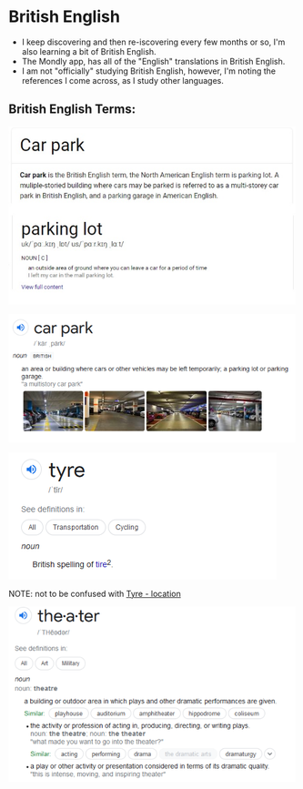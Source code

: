 # British English
* I keep discovering and then re-iscovering every few months or so, I'm also learning a bit of British English.  
* The Mondly app, has all of the "English" translations in British English.  
* I am not "officially" studying British English, however, I'm noting the references I come across, as I study other languages. 


## British English Terms: 

![Car Park vs. Parking lot](https://github.com/EO4wellness/T-I-L/blob/main/polyglot/images/british-english.jpg)

![Car Park vs. Parking Garage](https://github.com/EO4wellness/T-I-L/blob/main/polyglot/la-otra/British-English/car-park_parking-lot_parking-garage.png)

![Tyre vs. Tire](https://github.com/EO4wellness/T-I-L/blob/main/polyglot/la-otra/British-English/tyre_tire.png) 

NOTE: not to be confused with [Tyre - location](https://en.wikipedia.org/wiki/Tyre,_Lebanon)

![Theatre vs. Theater](https://github.com/EO4wellness/T-I-L/blob/main/polyglot/la-otra/British-English/theatre_theater.png)
 
